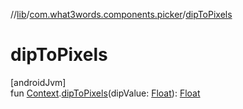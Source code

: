 //[lib](../../index.md)/[com.what3words.components.picker](index.md)/[dipToPixels](dip-to-pixels.md)

# dipToPixels

[androidJvm]\
fun [Context](https://developer.android.com/reference/kotlin/android/content/Context.html).[dipToPixels](dip-to-pixels.md)(dipValue: [Float](https://kotlinlang.org/api/latest/jvm/stdlib/kotlin/-float/index.html)): [Float](https://kotlinlang.org/api/latest/jvm/stdlib/kotlin/-float/index.html)
